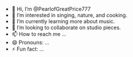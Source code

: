 - 👋 Hi, I’m @PearlofGreatPrice777
- 👀 I’m interested in singing, nature, and cooking. 
- 🌱 I’m currently learning more about music. 
- 💞️ I’m looking to collaborate on studio pieces. 
- 📫 How to reach me ...
- 😄 Pronouns: ...
- ⚡ Fun fact: ...

<!---
PearlofGreatPrice777/PearlofGreatPrice777 is a ✨ special ✨ repository because its `README.md` (this file) appears on your GitHub profile.
You can click the Preview link to take a look at your changes.
--->
